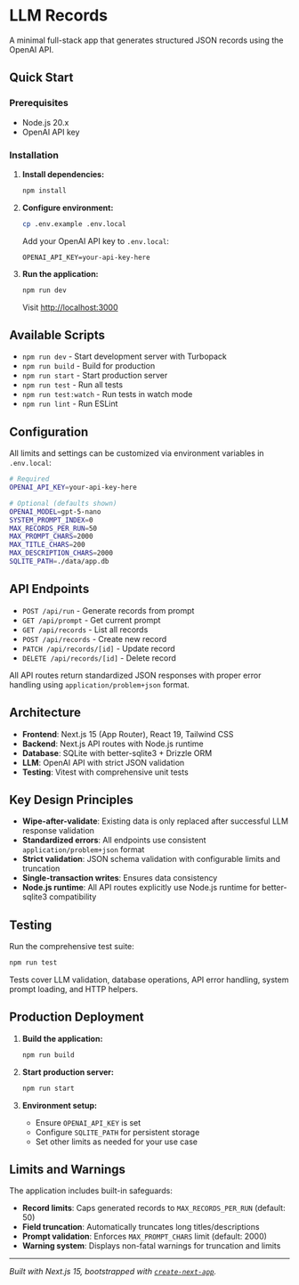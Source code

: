 # LLM Records

A minimal full-stack app that generates structured JSON records using the OpenAI API.

## Quick Start

### Prerequisites

- Node.js 20.x
- OpenAI API key

### Installation

1. **Install dependencies:**
   ```bash
   npm install
   ```

2. **Configure environment:**
   ```bash
   cp .env.example .env.local
   ```

   Add your OpenAI API key to `.env.local`:
   ```
   OPENAI_API_KEY=your-api-key-here
   ```

3. **Run the application:**
   ```bash
   npm run dev
   ```

   Visit [http://localhost:3000](http://localhost:3000)

## Available Scripts

- `npm run dev` - Start development server with Turbopack
- `npm run build` - Build for production
- `npm run start` - Start production server
- `npm run test` - Run all tests
- `npm run test:watch` - Run tests in watch mode
- `npm run lint` - Run ESLint

## Configuration

All limits and settings can be customized via environment variables in `.env.local`:

```bash
# Required
OPENAI_API_KEY=your-api-key-here

# Optional (defaults shown)
OPENAI_MODEL=gpt-5-nano
SYSTEM_PROMPT_INDEX=0
MAX_RECORDS_PER_RUN=50
MAX_PROMPT_CHARS=2000
MAX_TITLE_CHARS=200
MAX_DESCRIPTION_CHARS=2000
SQLITE_PATH=./data/app.db
```

## API Endpoints

- `POST /api/run` - Generate records from prompt
- `GET /api/prompt` - Get current prompt
- `GET /api/records` - List all records
- `POST /api/records` - Create new record
- `PATCH /api/records/[id]` - Update record
- `DELETE /api/records/[id]` - Delete record

All API routes return standardized JSON responses with proper error handling using `application/problem+json` format.

## Architecture

- **Frontend**: Next.js 15 (App Router), React 19, Tailwind CSS
- **Backend**: Next.js API routes with Node.js runtime
- **Database**: SQLite with better-sqlite3 + Drizzle ORM
- **LLM**: OpenAI API with strict JSON validation
- **Testing**: Vitest with comprehensive unit tests

## Key Design Principles

- **Wipe-after-validate**: Existing data is only replaced after successful LLM response validation
- **Standardized errors**: All endpoints use consistent `application/problem+json` format
- **Strict validation**: JSON schema validation with configurable limits and truncation
- **Single-transaction writes**: Ensures data consistency
- **Node.js runtime**: All API routes explicitly use Node.js runtime for better-sqlite3 compatibility

## Testing

Run the comprehensive test suite:

```bash
npm run test
```

Tests cover LLM validation, database operations, API error handling, system prompt loading, and HTTP helpers.

## Production Deployment

1. **Build the application:**
   ```bash
   npm run build
   ```

2. **Start production server:**
   ```bash
   npm run start
   ```

3. **Environment setup:**
   - Ensure `OPENAI_API_KEY` is set
   - Configure `SQLITE_PATH` for persistent storage
   - Set other limits as needed for your use case

## Limits and Warnings

The application includes built-in safeguards:

- **Record limits**: Caps generated records to `MAX_RECORDS_PER_RUN` (default: 50)
- **Field truncation**: Automatically truncates long titles/descriptions
- **Prompt validation**: Enforces `MAX_PROMPT_CHARS` limit (default: 2000)
- **Warning system**: Displays non-fatal warnings for truncation and limits

---

*Built with Next.js 15, bootstrapped with [`create-next-app`](https://nextjs.org/docs/app/api-reference/cli/create-next-app).*
